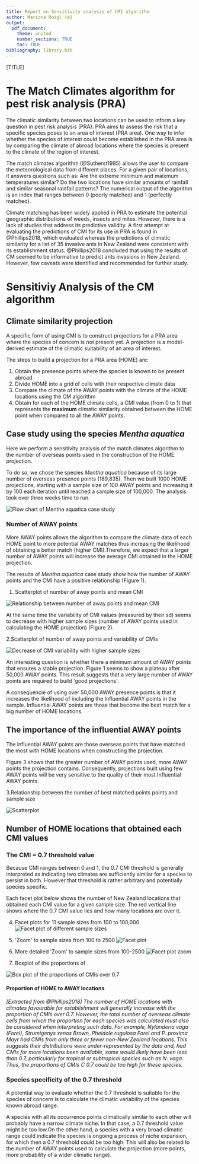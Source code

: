 ```yaml
---
title: Report on Sensitivity analysis of CMI algorithm
author: Mariona Roig\'{e}
output:
  pdf_document:
    theme: united
    number_sections: TRUE
    toc: TRUE
bibliography: library.bib
---
```


[TITLE]

# The Match Climates algorithm for pest risk analysis (PRA)

The climatic similarity between two locations can be used to inform a key question in pest risk analysis (PRA). PRA aims to assess the risk that a specific species poses to an area of interest (PRA area). One way to infer whether the species of interest could become established in the PRA area is by comparing the climate of abroad locations where the species is present to the climate of the region of interest.

The match climates algorithm (@Sutherst1985) allows the user to compare the meteorological data from different places. For a given pair of locations, it answers questions such as: Are the extreme minimum and maixmum temperatures similar? Do the two locations have similar amounts of rainfall and similar seasonal rainfall patterns? The numerical output of the algorithm is an index that ranges between 0 (poorly matched) and 1 (perfectly matched).

Climate matching has been widely applied in PRA to estimate the potential geographic distributions of weeds, insects and mites. However, there is a lack of studies that address its predictive validity. A first attempt at evaluating the predictions of CMI for its use in PRA is found in @Phillips2018, which evaluated whereas the predictions of climatic similarity for a list of 35 invasive ants in New Zealand were consistent with its establishment status. @Phillips2018 concluded that using the results of CM seemed to be informative to predict ants invasions in New Zealand. However, few caveats were identified and recommended for further study.

# Sensitiviy Analysis of the CM algorithm

## Climate similarity projection

A specific form of using CMI is to construct projections for a PRA area where the species of concern is not present yet. A projection is a model-derived estimate of the climatic suitability of an area of interest.

The steps to build a projection for a PRA area (HOME) are:
1. Obtain the  presence points where the species is known to be present abroad
2. Divide HOME into a grid of cells with their respective climate data
3. Compare the climate of the AWAY points with the climate of the HOME locations using the CM algorithm
4. Obtain for each of the HOME climate cells, a CMI value (from 0 to 1) that represents the **maximum** climatic similarity obtained between the HOME point when compared to all the AWAY points.

## Case study using the species _Mentha aquatica_

Here we perform a sensitivity analysis of the match climates algorithm to the number of overseas points used in the construction of the HOME projection.

To do so, we chose the species _Mentha aquatica_ because of its large number of overseas presence points (189,835). Then we built 1000 HOME projections, starting with a sample size of 100 AWAY points and increasing it by 100 each iteration until reached a sample size of 100,000. The analysis took over three weeks time to run.

![Flow chart of _Mentha aquatica_ case study](CMI-projections-NZ.png)

### Number of AWAY points
More AWAY points allows the algorithm to compare the climate data of each HOME point to more potential AWAY matches thus increasing the likelihood of obtaining a better match (higher CMI).Therefore, we expect that a larger number of AWAY points will increase the average CMI obtained in the HOME projection.

The results of _Mentha aquatica_ case study show how the number of AWAY points and the CMI have a positive relationship (Figure 1).

1. Scatterplot of number of away points and mean CMI

![Relationship between number of away points and mean CMI](nz_proj_summarised/lm_meancMI_samplesize.png)

At the same time the variability of CMI values (measured by their sd) seems to decrease with higher sample sizes (number of AWAY points used in calculating the HOME projection) (Figure 2).

2.Scatterplot of number of away points and variability of CMIs

![Decrease of CMI variability with higher sample sizes](nz_proj_summarised/lm_sdCMI_samplesize.png)

An interesting question is whether there a minimum amount of AWAY points that ensures a stable projection. Figure 1 seems to show a plateau after 50,000 AWAY points. This result suggests that a very large number of AWAY points are required to build 'good projections'.

 A consequencie of using over 50,000 AWAY presence points is that it increases the likelihood of including the Influential AWAY points in the sample. Influential AWAY points are those that become the best match for a big number of HOME locations.

 ## The importance of the **influential** AWAY points

 The influential AWAY points are those overseas points that have matched the most with HOME locations when constructing the projection.

 Figure 3 shows that the greater number of AWAY points used, more AWAY points the projection contains. Consequently, projections built using few AWAY points will be very sensitive to the quality of their most Influential AWAY points.

3.Relationship between the number of best matched points points and sample size

 ![Scatterplot](nz_proj_summarised/influential_AWAY_points_scatterplot.png)


## Number of HOME locations that obtained each CMI values
### The CMI = 0.7 threshold value

Because CMI ranges between 0 and 1, the 0.7 CMI threshold is generally interpreted as indicating two climates are sufficiently similar for a species to persist in both. However that threshold is rather arbitrary and potentially species specific.

Each facet plot below shows the number of New Zealand locations that obtained each CMI value for a given sample size. The red vertical line shows where the 0.7 CMI value lies and how many locations are over it.

4. Facet plots for 11 sample sizes from 100 to 100,000
![Facet plot of different sample sizes](nz_proj_summarised/04_out_cmis_fac_by_all_subsample_2018-10-22.png)

5. 'Zoom' to sample sizes from 100 to 2500
![Facet plot](nz_proj_summarised/04_out_cmis_fac_by_zoom_subsample_2018-10-22.png)

6. More detailed 'Zoom' to sample sizes from 100-2500
![Facet plot zoom](nz_proj_summarised/04_out_cmis_fac_by_finer_subsample_2018-10-21.png)

7. Boxplot of the proportions of

![Box plot of the proportions of CMIs over 0.7](Boxplot_all.png)


#### Proportion of HOME to AWAY locations

_[Extracted from @Phillips2018] The number of HOME locations with climates favourable for establishment will generally increase with the proportion of CMIs over 0.7. However, the total number of overseas climate cells from which the proportion for each species was calculated must also be considered when interpreting such data. For example, Nylanderia vaga (Forel), Strumigenys xenos Brown, Pheidole rugulosa Forel and P. proxima Mayr had CMIs from only three or fewer non-New Zealand locations. This suggests their distributions were under-represented by the data and, had CMIs for more locations been available, some would likely have been less than 0.7, particularly for tropical or subtropical species such as N. vaga. Thus, the
proportions of CMIs C 0.7 could be too high for these species._


### Species specificity of the 0.7 threshold

A potential way to evaluate whether the 0.7 threshold is suitable for the species of concern is to calculate the climatic variability of the species known abroad range. 

A species with all its occurrence points climatically similar to each other will probably have a narrow climate niche. In that case, a 0.7 threshold value might be too low.On the other hand, a species with a very broad climatic range could indicate the species is ongoing a process of niche expansion, for which then a 0.7 threshold could be too high. This will also be related to the number of AWAY points used to calculate the projection (more points, more probability of a wider climatic range).
